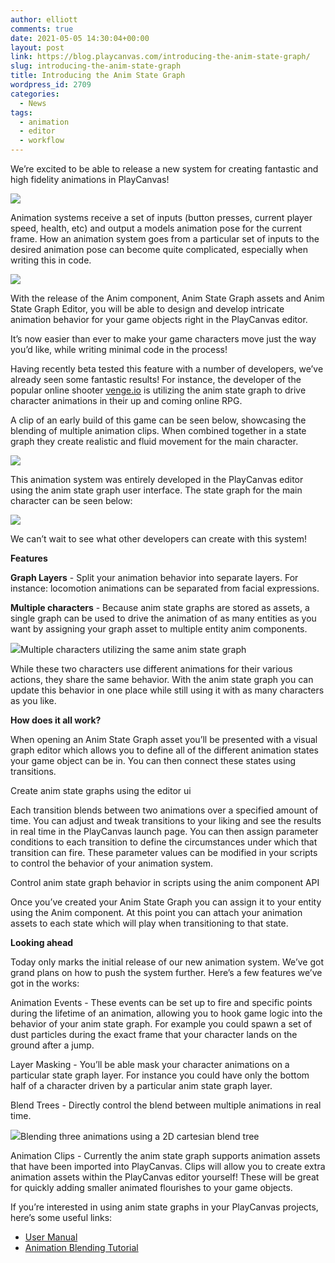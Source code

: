 ```yaml
---
author: elliott
comments: true
date: 2021-05-05 14:30:04+00:00
layout: post
link: https://blog.playcanvas.com/introducing-the-anim-state-graph/
slug: introducing-the-anim-state-graph
title: Introducing the Anim State Graph
wordpress_id: 2709
categories:
  - News
tags:
  - animation
  - editor
  - workflow
---
```


We’re excited to be able to release a new system for creating fantastic and high fidelity animations in PlayCanvas!

[![](https://blog.playcanvas.com/wp-content/uploads/2021/05/animation-and-graph.gif)](https://blog.playcanvas.com/wp-content/uploads/2021/05/animation-and-graph.gif)

Animation systems receive a set of inputs (button presses, current player speed, health, etc) and output a models animation pose for the current frame. How an animation system goes from a particular set of inputs to the desired animation pose can become quite complicated, especially when writing this in code.

[![](https://blog.playcanvas.com/wp-content/uploads/2021/04/image-1024x289.png)](https://blog.playcanvas.com/wp-content/uploads/2021/04/image.png)

With the release of the Anim component, Anim State Graph assets and Anim State Graph Editor, you will be able to design and develop intricate animation behavior for your game objects right in the PlayCanvas editor.

It’s now easier than ever to make your game characters move just the way you’d like, while writing minimal code in the process!

Having recently beta tested this feature with a number of developers, we’ve already seen some fantastic results! For instance, the developer of the popular online shooter [venge.io](https://venge.io/) is utilizing the anim state graph to drive character animations in their up and coming online RPG.

A clip of an early build of this game can be seen below, showcasing the blending of multiple animation clips. When combined together in a state graph they create realistic and fluid movement for the main character.

![](https://lh4.googleusercontent.com/FXdAKpaNz01gYxGDvxK24myBGywGV6s_9a--zFPCSMapHzI6GjL4lOEzH9vDGKr9kEjVMvJbvmd8WNrnf9ysuBL-dfNQcf01fj1qPLS-V9r9tJ74hifj8I8KXOrj1r4hBW6ZzPjE)

This animation system was entirely developed in the PlayCanvas editor using the anim state graph user interface. The state graph for the main character can be seen below:

![](https://lh4.googleusercontent.com/EVTXoBSgvtwfeuBaXcGoSL7C8IkaaJip1Ncal-Q2czrSiGazesRpEi31uiedSNSaB-Lv4R2YGl-qYFfkMutzjPzEWGLhtmBmid4-qcXprLpz8cUHqysTsAwHwwaHKQappEJ8SckD)

We can’t wait to see what other developers can create with this system!

**Features**

**Graph Layers** - Split your animation behavior into separate layers. For instance: locomotion animations can be separated from facial expressions.

**Multiple characters** - Because anim state graphs are stored as assets, a single graph can be used to drive the animation of as many entities as you want by assigning your graph asset to multiple entity anim components.

![](https://lh5.googleusercontent.com/YTBSDXAQybmQELV3f0kl1pEWOUK294lvgWeppWipsdenBmcsjrtuepgSnJY2Zq3YOH5cr290eUzQI0V4wEvPft-f-usXAZ41aNpxPv_uzU4zQ-HqPWFdnTgZvVRdPm4Pi4GxMMUd)Multiple characters utilizing the same anim state graph

While these two characters use different animations for their various actions, they share the same behavior. With the anim state graph you can update this behavior in one place while still using it with as many characters as you like.

**How does it all work?**

When opening an Anim State Graph asset you’ll be presented with a visual graph editor which allows you to define all of the different animation states your game object can be in. You can then connect these states using transitions.

Create anim state graphs using the editor ui

Each transition blends between two animations over a specified amount of time. You can adjust and tweak transitions to your liking and see the results in real time in the PlayCanvas launch page. You can then assign parameter conditions to each transition to define the circumstances under which that transition can fire. These parameter values can be modified in your scripts to control the behavior of your animation system.

Control anim state graph behavior in scripts using the anim component API

Once you’ve created your Anim State Graph you can assign it to your entity using the Anim component. At this point you can attach your animation assets to each state which will play when transitioning to that state.

**Looking ahead**

Today only marks the initial release of our new animation system. We’ve got grand plans on how to push the system further. Here’s a few features we’ve got in the works:

Animation Events - These events can be set up to fire and specific points during the lifetime of an animation, allowing you to hook game logic into the behavior of your anim state graph. For example you could spawn a set of dust particles during the exact frame that your character lands on the ground after a jump.

Layer Masking - You’ll be able mask your character animations on a particular state graph layer. For instance you could have only the bottom half of a character driven by a particular anim state graph layer.

Blend Trees - Directly control the blend between multiple animations in real time.

![](https://lh6.googleusercontent.com/-a5iUAthN-KjC-AjXow-Nd9XfnLw7CmxgDB6X1o0SpEgdcbFgXKGwE5eFL2zUL6WlZENfuXVMQDaolN7koF6TIuYR2BhAo5jHg4ylUlMzs_mCHY7Alrs90cNKwOJ8DLPlXunnDcT)Blending three animations using a 2D cartesian blend tree

Animation Clips - Currently the anim state graph supports animation assets that have been imported into PlayCanvas. Clips will allow you to create extra animation assets within the PlayCanvas editor yourself! These will be great for quickly adding smaller animated flourishes to your game objects.

If you’re interested in using anim state graphs in your PlayCanvas projects, here’s some useful links:

- [User Manual](https://developer.playcanvas.com/en/user-manual/animation/)
- [Animation Blending Tutorial](https://developer.playcanvas.com/en/tutorials/anim-blending/)
